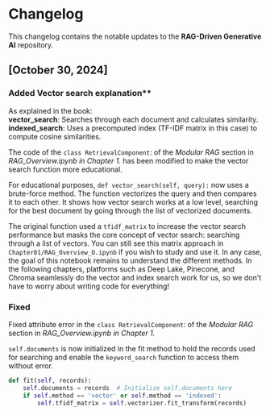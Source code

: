 # Changelog

This changelog contains the notable updates to the **RAG-Driven Generative AI** repository.



## [October 30, 2024]

### Added Vector search explanation**

As explained in the book:    
**vector_search**: Searches through each document and calculates similarity. 
**indexed_search**: Uses a precomputed index (TF-IDF matrix in this case) to compute cosine similarities.

The code of the `class RetrievalComponent`: of the *Modular RAG* section in *RAG_Overview.ipynb in Chapter 1.* has been modified to make the vector search function more educational.

For educational purposes,  `def vector_search(self, query):` now uses a brute-force method. The function vectorizes the query and then compares it to each other. It shows how vector search works at a low level, searching for the best document by going through the list of vectorized documents.

The original function used a `tfidf_matrix` to increase the vector search performance but masks the core concept of vector search: searching through a list of vectors. You can still see this matrix approach in `Chapter01/RAG_Overview_O.ipynb` if you wish to study and use it. In any case, the goal of this notebook remains to understand the different methods. In the following chapters, platforms such as Deep Lake, Pinecone, and Chroma seamlessly do the vector and index search work for us, so we don't have to worry about writing code for everything!


### Fixed
Fixed attribute error in the `class RetrievalComponent`: of the *Modular RAG* section in *RAG_Overview.ipynb in Chapter 1.*

`self.documents` is now initialized in the fit method to hold the records used for searching and enable the `keyword_search` function to access them without error.   

```python
def fit(self, records):
    self.documents = records  # Initialize self.documents here
    if self.method == 'vector' or self.method == 'indexed':
        self.tfidf_matrix = self.vectorizer.fit_transform(records)
```
    



